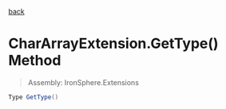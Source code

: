 ﻿

[back](/IronSphere.Extensions/types/CharArrayExtension)

# CharArrayExtension.GetType() Method

> Assembly: IronSphere.Extensions

```csharp
Type GetType()
```



 